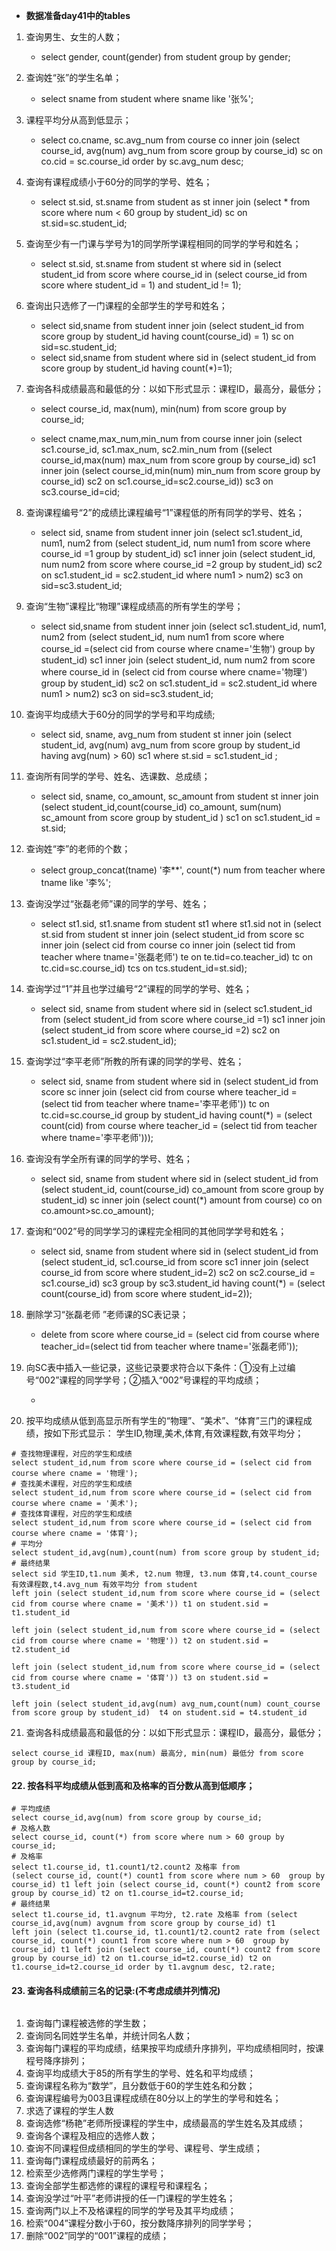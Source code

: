 - **数据准备day41中的tables**

1. 查询男生、女生的人数；

   - select gender, count(gender) from student group by gender;
2. 查询姓“张”的学生名单；

   -  select sname from student where sname like '张%';
3. 课程平均分从高到低显示；

   - select co.cname, sc.avg_num from course co inner join (select  course_id, avg(num) avg_num from score group by course_id) sc on co.cid = sc.course_id order by sc.avg_num desc;
4. 查询有课程成绩小于60分的同学的学号、姓名；

   -  select st.sid, st.sname from student as st inner join (select * from score where num < 60 group by student_id) sc on st.sid=sc.student_id;
5. 查询至少有一门课与学号为1的同学所学课程相同的同学的学号和姓名；

   - select st.sid, st.sname from student st where sid in (select student_id from score where course_id in (select course_id from score where student_id = 1) and student_id != 1);
6. 查询出只选修了一门课程的全部学生的学号和姓名；

   - select sid,sname from student inner join (select student_id from score group by student_id having count(course_id) = 1) sc on sid=sc.student_id;
   - select sid,sname from student where sid in (select student_id from score group by student_id having count(*)=1);
7. 查询各科成绩最高和最低的分：以如下形式显示：课程ID，最高分，最低分；

   - select course_id, max(num), min(num) from score group by course_id;

   - select cname,max_num,min_num from course inner join (select sc1.course_id, sc1.max_num, sc2.min_num from ((select course_id,max(num) max_num from score group by course_id) sc1 inner join (select course_id,min(num) min_num from score group by course_id) sc2 on sc1.course_id=sc2.course_id)) sc3 on sc3.course_id=cid;
8. 查询课程编号“2”的成绩比课程编号“1”课程低的所有同学的学号、姓名；

   - select sid, sname from student inner join (select sc1.student_id, num1, num2 from (select student_id, num  num1 from score  where course_id =1 group by student_id) sc1 inner join (select student_id, num  num2 from score  where course_id =2 group by student_id) sc2 on sc1.student_id = sc2.student_id where num1 > num2) sc3 on sid=sc3.student_id;
9. 查询“生物”课程比“物理”课程成绩高的所有学生的学号；

   - select sid,sname from student inner join (select sc1.student_id, num1, num2 from (select student_id, num  num1 from score  where course_id =(select cid from course where cname='生物') group by student_id) sc1 inner join (select student_id, num  num2 from score  where course_id in (select cid from course where cname='物理') group by student_id) sc2 on sc1.student_id = sc2.student_id where num1 > num2) sc3 on sid=sc3.student_id;
10. 查询平均成绩大于60分的同学的学号和平均成绩;

    - select sid, sname, avg_num from student  st inner join (select student_id, avg(num) avg_num  from score group by student_id having avg(num) > 60) sc1 where st.sid = sc1.student_id ;
11. 查询所有同学的学号、姓名、选课数、总成绩；

    -  select sid, sname, co_amount, sc_amount from student st inner join (select student_id,count(course_id) co_amount, sum(num) sc_amount  from score group by student_id ) sc1 on sc1.student_id = st.sid;
12. 查询姓“李”的老师的个数；

    - select group_concat(tname) '李**', count(*) num from teacher where tname like '李%';
13. 查询没学过“张磊老师”课的同学的学号、姓名；

    - select st1.sid, st1.sname from student st1 where st1.sid not in (select st.sid from student  st inner join (select student_id from score sc inner join (select cid from course co  inner join (select tid from teacher where tname='张磊老师') te on te.tid=co.teacher_id) tc on  tc.cid=sc.course_id) tcs on tcs.student_id=st.sid);
14. 查询学过“1”并且也学过编号“2”课程的同学的学号、姓名；

    - select sid, sname from student where sid in (select sc1.student_id from (select student_id from score where course_id =1) sc1 inner join (select student_id from score where course_id =2) sc2 on sc1.student_id = sc2.student_id);
15. 查询学过“李平老师”所教的所有课的同学的学号、姓名；

    - select sid, sname from student where sid in (select student_id from score sc inner join (select cid from course where teacher_id = (select tid from teacher where tname='李平老师')) tc on tc.cid=sc.course_id group by student_id having count(*) = (select count(cid) from course where teacher_id = (select tid from teacher where tname='李平老师')));
16. 查询没有学全所有课的同学的学号、姓名；

    - select sid, sname from student where sid in (select student_id from (select student_id, count(course_id) co_amount from score group by student_id) sc inner join (select count(*) amount from course) co on co.amount>sc.co_amount);
17. 查询和“002”号的同学学习的课程完全相同的其他同学学号和姓名；

    - select sid, sname from student where sid in (select student_id from (select student_id, sc1.course_id from score sc1 inner join (select course_id from score where student_id=2) sc2 on sc2.course_id = sc1.course_id) sc3 group by sc3.student_id having count(*) = (select count(course_id) from score where student_id=2));
18. 删除学习“张磊老师 ”老师课的SC表记录；

    -  delete from score where course_id = (select cid from course where teacher_id=(select tid from teacher where tname='张磊老师'));
19. 向SC表中插入一些记录，这些记录要求符合以下条件：①没有上过编号“002”课程的同学学号；②插入“002”号课程的平均成绩； 

    - 
20. 按平均成绩从低到高显示所有学生的“物理”、“美术”、“体育”三门的课程成绩，按如下形式显示： 学生ID,物理,美术,体育,有效课程数,有效平均分；
```mysql
# 查找物理课程，对应的学生和成绩
select student_id,num from score where course_id = (select cid from course where cname = '物理');
# 查找美术课程，对应的学生和成绩
select student_id,num from score where course_id = (select cid from course where cname = '美术');
# 查找体育课程，对应的学生和成绩
select student_id,num from score where course_id = (select cid from course where cname = '体育');
# 平均分
select student_id,avg(num),count(num) from score group by student_id;
# 最终结果
select sid 学生ID,t1.num 美术, t2.num 物理, t3.num 体育,t4.count_course 有效课程数,t4.avg_num 有效平均分 from student
left join (select student_id,num from score where course_id = (select cid from course where cname = '美术')) t1 on student.sid = t1.student_id

left join (select student_id,num from score where course_id = (select cid from course where cname = '物理')) t2 on student.sid = t2.student_id

left join (select student_id,num from score where course_id = (select cid from course where cname = '体育')) t3 on student.sid = t3.student_id

left join (select student_id,avg(num) avg_num,count(num) count_course from score group by student_id)  t4 on student.sid = t4.student_id
```

21. 查询各科成绩最高和最低的分：以如下形式显示：课程ID，最高分，最低分；

```mysql
select course_id 课程ID, max(num) 最高分, min(num) 最低分 from score group by course_id;
```

#### 22. 按各科平均成绩从低到高和及格率的百分数从高到低顺序；

```mysql
# 平均成绩
select course_id,avg(num) from score group by course_id;
# 及格人数
select course_id, count(*) from score where num > 60 group by course_id;
# 及格率
select t1.course_id, t1.count1/t2.count2 及格率 from
(select course_id, count(*) count1 from score where num > 60  group by  course_id) t1 left join (select course_id, count(*) count2 from score group by course_id) t2 on t1.course_id=t2.course_id;
# 最终结果
select t1.course_id, t1.avgnum 平均分, t2.rate 及格率 from (select course_id,avg(num) avgnum from score group by course_id) t1 
left join (select t1.course_id, t1.count1/t2.count2 rate from (select course_id, count(*) count1 from score where num > 60  group by  course_id) t1 left join (select course_id, count(*) count2 from score group by course_id) t2 on t1.course_id=t2.course_id) t2 on t1.course_id=t2.course_id order by t1.avgnum desc, t2.rate;
```

#### 23. 查询各科成绩前三名的记录:(不考虑成绩并列情况) 

```mysql

```



1. 查询每门课程被选修的学生数；
2. 查询同名同姓学生名单，并统计同名人数；
3. 查询每门课程的平均成绩，结果按平均成绩升序排列，平均成绩相同时，按课程号降序排列；
4. 查询平均成绩大于85的所有学生的学号、姓名和平均成绩；
5. 查询课程名称为“数学”，且分数低于60的学生姓名和分数；
6. 查询课程编号为003且课程成绩在80分以上的学生的学号和姓名； 
7. 求选了课程的学生人数
8. 查询选修“杨艳”老师所授课程的学生中，成绩最高的学生姓名及其成绩；
9. 查询各个课程及相应的选修人数；
10. 查询不同课程但成绩相同的学生的学号、课程号、学生成绩；
11. 查询每门课程成绩最好的前两名；
12. 检索至少选修两门课程的学生学号；
13. 查询全部学生都选修的课程的课程号和课程名；
14. 查询没学过“叶平”老师讲授的任一门课程的学生姓名；
15. 查询两门以上不及格课程的同学的学号及其平均成绩；
16. 检索“004”课程分数小于60，按分数降序排列的同学学号；
17. 删除“002”同学的“001”课程的成绩；